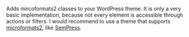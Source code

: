 Adds mircoformats2 classes to your WordPress theme. It is only a very basic implementation, because not every element is accessible through actions or filters. I would recommend to use a theme that supports [microformats2](http://microformats.org/wiki/microformats2), like [SemPress](https://github.com/pfefferle/SemPress).
